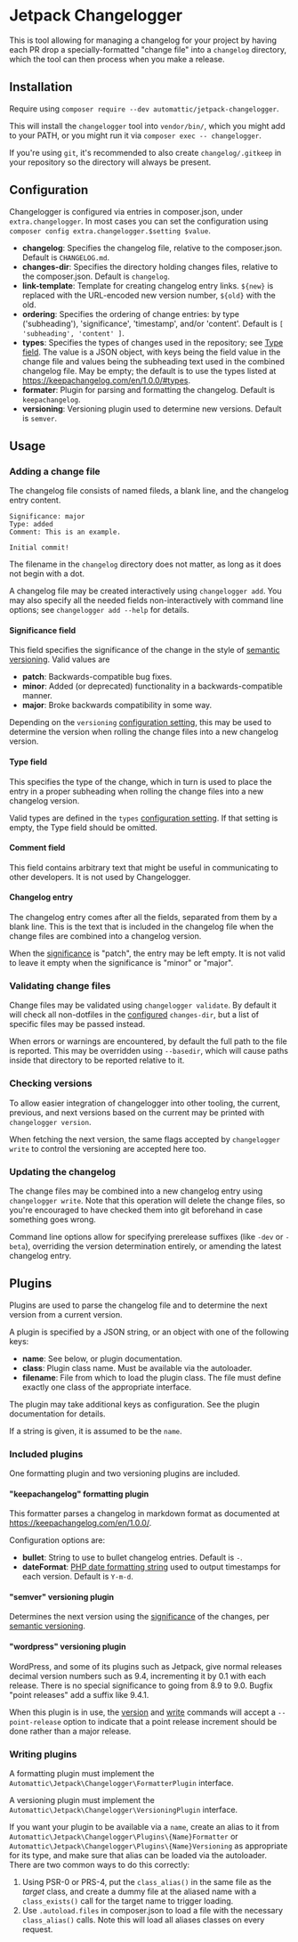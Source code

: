 # Jetpack Changelogger

This is tool allowing for managing a changelog for your project by having each PR drop a
specially-formatted "change file" into a `changelog` directory, which the tool can then process when
you make a release.

## Installation

Require using `composer require --dev automattic/jetpack-changelogger`.

This will install the `changelogger` tool into `vendor/bin/`, which you might add to your PATH, or
you might run it via `composer exec -- changelogger`.

If you're using `git`, it's recommended to also create `changelog/.gitkeep` in your repository so
the directory will always be present.

## Configuration

Changelogger is configured via entries in composer.json, under `extra.changelogger`. In most cases
you can set the configuration using `composer config extra.changelogger.$setting $value`.

- **changelog**: Specifies the changelog file, relative to the composer.json. Default is `CHANGELOG.md`.
- **changes-dir**: Specifies the directory holding changes files, relative to the composer.json. Default is `changelog`.
- **link-template**: Template for creating changelog entry links. `${new}` is replaced with the
  URL-encoded new version number, `${old}` with the old.
- **ordering**: Specifies the ordering of change entries: by type ('subheading'), 'significance',
  'timestamp', and/or 'content'. Default is `[ 'subheading', 'content' ]`.
- **types**: Specifies the types of changes used in the repository; see [Type field](#type-field). The
  value is a JSON object, with keys being the field value in the change file and values being the
  subheading text used in the combined changelog file. May be empty; the default is to use the types
  listed at https://keepachangelog.com/en/1.0.0/#types.
- **formater**: Plugin for parsing and formatting the changelog. Default is `keepachangelog`.
- **versioning**: Versioning plugin used to determine new versions. Default is `semver`.

## Usage

### Adding a change file

The changelog file consists of named fileds, a blank line, and the changelog entry content.

```
Significance: major
Type: added
Comment: This is an example.

Initial commit!
```

The filename in the `changelog` directory does not matter, as long as it does not begin with a dot.

A changelog file may be created interactively using `changelogger add`. You may also specify all the
needed fields non-interactively with command line options; see `changelogger add --help` for details.

#### Significance field

This field specifies the significance of the change in the style of [semantic versioning](https://semver.org/).
Valid values are

- **patch**: Backwards-compatible bug fixes.
- **minor**: Added (or deprecated) functionality in a backwards-compatible manner.
- **major**: Broke backwards compatibility in some way.

Depending on the `versioning` [configuration setting](#configuration), this may be used to determine
the version when rolling the change files into a new changelog version.

#### Type field

This specifies the type of the change, which in turn is used to place the entry in a proper
subheading when rolling the change files into a new changelog version.

Valid types are defined in the `types` [configuration setting](#configuration). If that setting is
empty, the Type field should be omitted.

#### Comment field

This field contains arbitrary text that might be useful in communicating to other developers. It is
not used by Changelogger.

#### Changelog entry

The changelog entry comes after all the fields, separated from them by a blank line. This is the
text that is included in the changelog file when the change files are combined into a changelog
version.

When the [significance](#significance-field) is "patch", the entry may be left empty. It is not
valid to leave it empty when the significance is "minor" or "major".

### Validating change files

Change files may be validated using `changelogger validate`. By default it will check all
non-dotfiles in the [configured](#configuration) `changes-dir`, but a list of specific files may be
passed instead.

When errors or warnings are encountered, by default the full path to the file is reported. This may
be overridden using `--basedir`, which will cause paths inside that directory to be reported
relative to it.

### Checking versions

To allow easier integration of changelogger into other tooling, the current, previous, and next
versions based on the current may be printed with `changelogger version`.

When fetching the next version, the same flags accepted by `changelogger write` to control the
versioning are accepted here too.

### Updating the changelog

The change files may be combined into a new changelog entry using `changelogger write`. Note that
this operation will delete the change files, so you're encouraged to have checked them into git
beforehand in case something goes wrong.

Command line options allow for specifying prerelease suffixes (like `-dev` or `-beta`), overriding
the version determination entirely, or amending the latest changelog entry.

## Plugins

Plugins are used to parse the changelog file and to determine the next version from a current version.

A plugin is specified by a JSON string, or an object with one of the following keys:

- **name**: See below, or plugin documentation.
- **class**: Plugin class name. Must be available via the autoloader.
- **filename**: File from which to load the plugin class. The file must define exactly one class of
  the appropriate interface.

The plugin may take additional keys as configuration. See the plugin documentation for details.

If a string is given, it is assumed to be the `name`.

### Included plugins

One formatting plugin and two versioning plugins are included.

#### "keepachangelog" formatting plugin

This formatter parses a changelog in markdown format as documented at https://keepachangelog.com/en/1.0.0/.

Configuration options are:

- **bullet**: String to use to bullet changelog entries. Default is `-`.
- **dateFormat**: [PHP date formatting string](https://www.php.net/manual/en/datetime.format.php) used to output timestamps for each version.
  Default is `Y-m-d`.

#### "semver" versioning plugin

Determines the next version using the [significance](#significance-field) of the changes, per [semantic versioning](https://semver.org/).

#### "wordpress" versioning plugin

WordPress, and some of its plugins such as Jetpack, give normal releases decimal version numbers
such as 9.4, incrementing it by 0.1 with each release. There is no special significance to going
from 8.9 to 9.0. Bugfix "point releases" add a suffix like 9.4.1.

When this plugin is in use, the [version](#checking-versions) and [write](#updating-the-changelog)
commands will accept a `--point-release` option to indicate that a point release increment should be
done rather than a major release.

### Writing plugins

A formatting plugin must implement the `Automattic\Jetpack\Changelogger\FormatterPlugin` interface.

A versioning plugin must implement the `Automattic\Jetpack\Changelogger\VersioningPlugin` interface.

If you want your plugin to be available via a `name`, create an alias to it from
`Automattic\Jetpack\Changelogger\Plugins\{Name}Formatter` or `Automattic\Jetpack\Changelogger\Plugins\{Name}Versioning`
as appropriate for its type, and make sure that alias can be loaded via the autoloader. There
are two common ways to do this correctly:

1. Using PSR-0 or PRS-4, put the `class_alias()` in the same file as the _target_ class, and create a
   dummy file at the aliased name with a `class_exists()` call for the target name to trigger loading.
2. Use `.autoload.files` in composer.json to load a file with the necessary `class_alias()` calls.
   Note this will load all aliases classes on every request.
